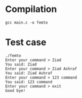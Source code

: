 # Compilation 
`gcc main.c -o femto`
# Test case
```
./femto 
Enter your command > Ziad
You said: Ziad
Enter your command > Ziad Ashraf
You said: Ziad Ashraf
Enter your command > 123 command
You said: 123 command
Enter your command > exit
Good bye!
```
